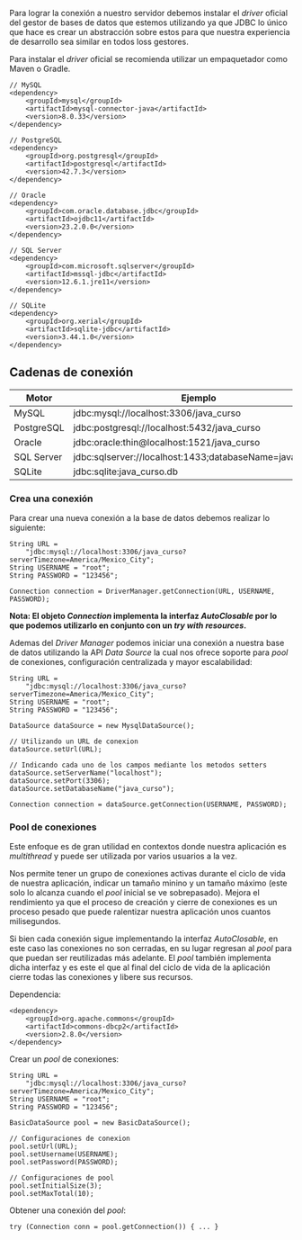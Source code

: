 Para lograr la conexión a nuestro servidor debemos instalar el *driver* oficial del gestor de bases de datos que estemos utilizando ya que JDBC lo único que hace es crear un abstracción sobre estos para que nuestra experiencia de desarrollo sea similar en todos loss gestores.

Para instalar el *driver* oficial se recomienda utilizar un empaquetador como Maven o Gradle.

```
// MySQL
<dependency>
    <groupId>mysql</groupId>
    <artifactId>mysql-connector-java</artifactId>
    <version>8.0.33</version>
</dependency>

// PostgreSQL
<dependency>
	<groupId>org.postgresql</groupId>
	<artifactId>postgresql</artifactId>
	<version>42.7.3</version>
</dependency>

// Oracle
<dependency>
	<groupId>com.oracle.database.jdbc</groupId>
	<artifactId>ojdbc11</artifactId>
	<version>23.2.0.0</version>
</dependency>

// SQL Server
<dependency>
	<groupId>com.microsoft.sqlserver</groupId>
	<artifactId>mssql-jdbc</artifactId>
	<version>12.6.1.jre11</version>
</dependency>

// SQLite
<dependency>
	<groupId>org.xerial</groupId>
	<artifactId>sqlite-jdbc</artifactId>
	<version>3.44.1.0</version>
</dependency>
```
## Cadenas de conexión

| Motor      | Ejemplo                                                 |
| ---------- | ------------------------------------------------------- |
| MySQL      | jdbc:mysql://localhost:3306/java_curso                  |
| PostgreSQL | jdbc:postgresql://localhost:5432/java_curso             |
| Oracle     | jdbc:oracle:thin@localhost:1521/java_curso              |
| SQL Server | jdbc:sqlserver://localhost:1433;databaseName=java_curso |
| SQLite     | jdbc:sqlite:java_curso.db                               |
### Crea una conexión

Para crear una nueva conexión a la base de datos debemos realizar lo siguiente:

```
String URL = 
	"jdbc:mysql://localhost:3306/java_curso?serverTimezone=America/Mexico_City";
String USERNAME = "root";  
String PASSWORD = "123456";

Connection connection = DriverManager.getConnection(URL, USERNAME, PASSWORD);
```

**Nota: El objeto *Connection* implementa la interfaz *AutoClosable* por lo que podemos utilizarlo en conjunto con un *try with resources*.**

Ademas del *Driver Manager* podemos iniciar una conexión a nuestra base de datos utilizando la API *Data Source* la cual nos ofrece soporte para *pool* de conexiones, configuración centralizada y mayor escalabilidad:

```
String URL = 
	"jdbc:mysql://localhost:3306/java_curso?serverTimezone=America/Mexico_City";
String USERNAME = "root";  
String PASSWORD = "123456";

DataSource dataSource = new MysqlDataSource();

// Utilizando un URL de conexion
dataSource.setUrl(URL);

// Indicando cada uno de los campos mediante los metodos setters
dataSource.setServerName("localhost");
dataSource.setPort(3306);
dataSource.setDatabaseName("java_curso");

Connection connection = dataSource.getConnection(USERNAME, PASSWORD);
```
### Pool de conexiones

Este enfoque es de gran utilidad en contextos donde nuestra aplicación es *multithread* y puede ser utilizada por varios usuarios a la vez. 

Nos permite tener un grupo de conexiones activas durante el ciclo de vida de nuestra aplicación, indicar un tamaño minino y un tamaño máximo (este solo lo alcanza cuando el *pool* inicial se ve sobrepasado). Mejora el rendimiento ya que el proceso de creación y cierre de conexiones es un proceso pesado que puede ralentizar nuestra aplicación unos cuantos milisegundos.

Si bien cada conexión sigue implementando la interfaz *AutoClosable*, en este caso las conexiones no son cerradas, en su lugar regresan al *pool* para que puedan ser reutilizadas más adelante. El *pool* también implementa dicha interfaz y es este el que al final del ciclo de vida de la aplicación cierre todas las conexiones y libere sus recursos.

Dependencia:

```
<dependency>
    <groupId>org.apache.commons</groupId>
    <artifactId>commons-dbcp2</artifactId>
    <version>2.8.0</version>
</dependency>
```

Crear un *pool* de conexiones:

```
String URL = 
	"jdbc:mysql://localhost:3306/java_curso?serverTimezone=America/Mexico_City";
String USERNAME = "root";  
String PASSWORD = "123456";

BasicDataSource pool = new BasicDataSource();

// Configuraciones de conexion
pool.setUrl(URL);
pool.setUsername(USERNAME);
pool.setPassword(PASSWORD);

// Configuraciones de pool
pool.setInitialSize(3);
pool.setMaxTotal(10);
```

Obtener una conexión del *pool*:

```
try (Connection conn = pool.getConnection()) { ... }
```